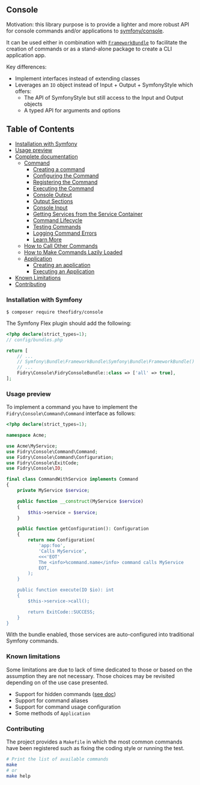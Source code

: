 ## Console

Motivation: this library purpose is to provide a lighter and more robust API
for console commands and/or applications to [symfony/console][SymfonyConsole].

It can be used either in combination with [`FrameworkBundle`][FrameworkBundle] to
facilitate the creation of commands or as a stand-alone package to create a CLI
application app.

Key differences:

- Implement interfaces instead of extending classes
- Leverages an `IO` object instead of Input + Output + SymfonyStyle which offers:
    - The API of SymfonyStyle but still access to the Input and Output objects
    - A typed API for arguments and options


## Table of Contents

- [Installation with Symfony](#installation-with-symfony)
- [Usage preview](#usage-preview)
- [Complete documentation](#complete-documentation)
    - [Command](./doc/command.md)
        - [Creating a command](./doc/command.md#creating-a-command)
        - [Configuring the Command](./doc/command.md#configuring-the-command)
        - [Registering the Command](./doc/command.md#registering-the-command)
        - [Executing the Command](./doc/command.md#executing-the-command)
        - [Console Output](./doc/command.md#console-output)
        - [Output Sections](./doc/command.md#output-sections)
        - [Console Input](./doc/command.md#console-input)
        - [Getting Services from the Service Container](./doc/command.md#getting-services-from-the-service-container)
        - [Command Lifecycle](./doc/command.md#command-lifecycle)
        - [Testing Commands](./doc/command.md#testing-commands)
        - [Logging Command Errors](./doc/command.md#logging-command-errors)
        - [Learn More](./doc/command.md#learn-more)
    - [How to Call Other Commands](./doc/call-other-commands.md)
    - [How to Make Commands Lazily Loaded](./doc/lazy-command.md)
    - [Application](./doc/application.md)
        - [Creating an application](./doc/application.md#creating-an-application)
        - [Executing an Application](./doc/application.md#executing-an-application)
- [Known Limitations](#known-limitations)
- [Contributing](#contributing)


### Installation with Symfony

```
$ composer require theofidry/console
```

The Symfony Flex plugin should add the following:

```php
<?php declare(strict_types=1);
// config/bundles.php

return [
    // ...
    // Symfony\Bundle\FrameworkBundle\Symfony\Bundle\FrameworkBundle()
    // ...
    Fidry\Console\FidryConsoleBundle::class => ['all' => true],
];

```

### Usage preview

To implement a command you have to implement the `Fidry\Console\Command\Command` interface as
follows:

```php
<?php declare(strict_types=1);

namespace Acme;

use Acme\MyService;
use Fidry\Console\Command\Command;
use Fidry\Console\Command\Configuration;
use Fidry\Console\ExitCode;
use Fidry\Console\IO;

final class CommandWithService implements Command
{
    private MyService $service;

    public function __construct(MyService $service)
    {
        $this->service = $service;
    }

    public function getConfiguration(): Configuration
    {
        return new Configuration(
            'app:foo',
            'Calls MyService',
            <<<'EOT'
            The <info>%command.name</info> command calls MyService
            EOT,
        );
    }

    public function execute(IO $io): int
    {
        $this->service->call();

        return ExitCode::SUCCESS;
    }
}
```

With the bundle enabled, those services are auto-configured into traditional Symfony commands.


### Known limitations

Some limitations are due to lack of time dedicated to those or based on
the assumption they are not necessary. Those choices may be revisited depending on
of the use case presented.

- Support for hidden commands ([see doc][hidden-commands])
- Support for command aliases
- Support for command usage configuration
- Some methods of `Application`


### Contributing

The project provides a `Makefile` in which the most common commands have been
registered such as fixing the coding style or running the test.

```bash
# Print the list of available commands
make
# or
make help
```


[hidden-commands]: https://symfony.com/doc/current/console/hide_commands.html
[FrameworkBundle]: https://github.com/symfony/framework-bundle
[SymfonyConsole]: https://github.com/symfony/console

